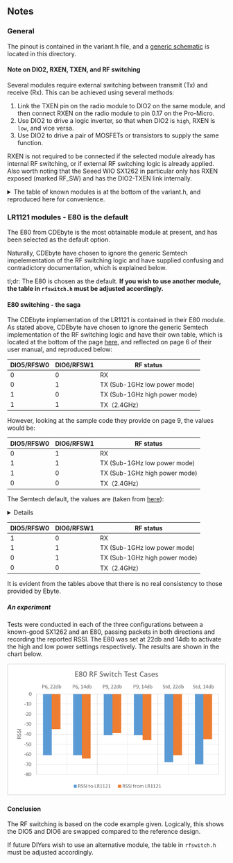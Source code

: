 ## Notes

### General
The pinout is contained in the variant.h file, and a [generic schematic](./Schematic_Pro-Micro_Pinouts%202024-12-14.pdf) is located in this directory. 

#### Note on DIO2, RXEN, TXEN, and RF switching
Several modules require external switching between transmit (Tx) and receive (Rx). This can be achieved using several methods:
1) Link the TXEN pin on the radio module to DIO2 on the same module, and then connect RXEN on the radio module to pin 0.17 on the Pro-Micro.
2) Use DIO2 to drive a logic inverter, so that when DIO2 is `high`, RXEN is `low`, and vice versa.
3) Use DIO2 to drive a pair of MOSFETs or transistors to supply the same function.

RXEN is not required to be connected if the selected module already has internal RF switching, or if external RF switching logic is already applied.
Also worth noting that the Seeed WIO SX1262 in particular only has RXEN exposed (marked RF_SW) and has the DIO2-TXEN link internally.

<details>

<summary> The table of known modules is at the bottom of the variant.h, and reproduced here for convenience. </summary>


| Mfr          | Module           | TCXO | RF Switch | Notes                                 |
| ------------ | ---------------- | ---- | --------- | ------------------------------------- |
| Ebyte        | E22-900M22S      | Yes  | Ext       |                                       |
| Ebyte        | E22-900MM22S     | No   | Ext       |                                       |
| Ebyte        | E22-900M30S      | Yes  | Ext       |                                       |
| Ebyte        | E22-900M33S      | Yes  | Ext       | MAX_POWER must be set to 8 for this   |
| Ebyte        | E220-900M22S     | No   | Ext       | LLCC68, looks like DIO3 not connected |
| AI-Thinker   | RA-01SH          | No   | Int       | SX1262                                |
| Heltec       | HT-RA62          | Yes  | Int       |                                       |
| NiceRF       | Lora1262         | yes  | Int       |                                       |
| Waveshare    | Core1262-HF      | yes  | Ext       |                                       |
| Waveshare    | LoRa Node Module | yes  | Int       |                                       |
| Seeed        | Wio-SX1262       | yes  | Int       | Sooooo cute!                          |
| AI-Thinker   | RA-02            | No   | Int       | SX1278 **433mhz band only**           |
| RF Solutions | RFM95            | No   | Int       | Untested                              |
| Ebyte        | E80-900M2213S    | Yes  | Int       | LR1121 radio                          |

</details>

### LR1121 modules - E80 is the default
The E80 from CDEbyte is the most obtainable module at present, and has been selected as the default option.

Naturally, CDEbyte have chosen to ignore the generic Semtech impelementation of the RF switching logic and have supplied confusing and contradictory documentation, which is explained below.

tl;dr: The E80 is chosen as the default. **If you wish to use another module, the table in `rfswitch.h` must be adjusted accordingly.**

#### E80 switching - the saga
The CDEbyte implementation of the LR1121 is contained in their E80 module. As stated above, CDEbyte have chosen to ignore the generic Semtech implementation of the RF switching logic and have their own table, which is located at the bottom of the page [here](https://www.cdebyte.com/products/E80-900M2213S/2#Pin), and reflected on page 6 of their user manual, and reproduced below:

| DIO5/RFSW0 | DIO6/RFSW1 | RF status                     |
| ---------- | ---------- | ----------------------------- |
| 0          | 0          | RX                            |
| 0          | 1          | TX (Sub-1GHz low power mode)  |
| 1          | 0          | TX (Sub-1GHz high power mode) |
| 1          | 1          | TX（2.4GHz）                    |

However, looking at the sample code they provide on page 9, the values would be:

| DIO5/RFSW0 | DIO6/RFSW1 | RF status                     |
| ---------- | ---------- | ----------------------------- |
| 0          | 1          | RX                            |
| 1          | 1          | TX (Sub-1GHz low power mode)  |
| 1          | 0          | TX (Sub-1GHz high power mode) |
| 0          | 0          | TX（2.4GHz）                    |

The Semtech default, the values are (taken from [here](https://github.com/Lora-net/SWSD006/blob/v2.6.1/lib/app_subGHz_config_lr11xx.c#L145-L154)):

<details>

```
	.rfswitch = {
		.enable = LR11XX_SYSTEM_RFSW0_HIGH | LR11XX_SYSTEM_RFSW1_HIGH | LR11XX_SYSTEM_RFSW2_HIGH,
		.standby = 0,
		.rx = LR11XX_SYSTEM_RFSW0_HIGH,
		.tx = LR11XX_SYSTEM_RFSW0_HIGH | LR11XX_SYSTEM_RFSW1_HIGH,
		.tx_hp = LR11XX_SYSTEM_RFSW1_HIGH,
		.tx_hf = 0,
		.gnss = LR11XX_SYSTEM_RFSW2_HIGH,
		.wifi = 0,
	},
```
</details>


| DIO5/RFSW0 | DIO6/RFSW1 | RF status                     |
| ---------- | ---------- | ----------------------------- |
| 1          | 0          | RX                            |
| 1          | 1          | TX (Sub-1GHz low power mode)  |
| 0          | 1          | TX (Sub-1GHz high power mode) |
| 0          | 0          | TX（2.4GHz）                    |

It is evident from the tables above that there is no real consistency to those provided by Ebyte. 

##### An experiment
Tests were conducted in each of the three configurations between a known-good SX1262 and an E80, passing packets in both directions and recording the reported RSSI. The E80 was set at 22db and 14db to activate the high and low power settings respectively. The results are shown in the chart below.

![Chart showing RSSI readings in each configuration and setting](./E80_RSSI_per_case.png)

#### Conclusion
The RF switching is based on the code example given. Logically, this shows the DIO5 and DIO6 are swapped compared to the reference design.

If future DIYers wish to use an alternative module, the table in `rfswitch.h` must be adjusted accordingly.
